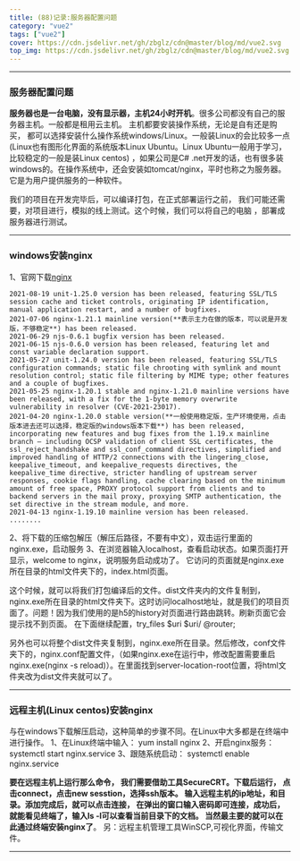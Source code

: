 ```yaml
---
title: (88)记录:服务器配置问题
category: "vue2"
tags: ["vue2"]
cover: https://cdn.jsdelivr.net/gh/zbglz/cdn@master/blog/md/vue2.svg
top_img: https://cdn.jsdelivr.net/gh/zbglz/cdn@master/blog/md/vue2.svg
---
```


***

### 服务器配置问题

**服务器也是一台电脑，没有显示器，主机24小时开机**。很多公司都没有自己的服务器主机。一般都是租用云主机。 主机都要安装操作系统，无论是自有还是购买， 都可以选择安装什么操作系统windows/Linux。一般装Linux的会比较多一点(Linux也有图形化界面的系统版本Linux Ubuntu。Linux Ubuntu一般用于学习，比较稳定的一般是装Linux centos) ，如果公司是C# .net开发的话，也有很多装windows的。在操作系统中，还会安装如tomcat/nginx，平时也称之为服务器。 它是为用户提供服务的一种软件。

我们的项目在开发完毕后，可以编译打包，在正式部署运行之前， 我们可能还需要，对项目进行，模拟的线上测试。这个时候，我们可以将自己的电脑 ，部署成服务器进行测试。


***

### windows安装nginx

1、官网下载[nginx](https://nginx.org/)


    2021-08-19 unit-1.25.0 version has been released, featuring SSL/TLS session cache and ticket controls, originating IP identification, manual application restart, and a number of bugfixes.
    2021-07-06 nginx-1.21.1 mainline version(**表示主力在做的版本，可以说是开发版，不够稳定**) has been released.
    2021-06-29 njs-0.6.1 bugfix version has been released.
    2021-06-15 njs-0.6.0 version has been released, featuring let and const variable declaration support.
    2021-05-27 unit-1.24.0 version has been released, featuring SSL/TLS configuration commands; static file chrooting with symlink and mount resolution control; static file filtering by MIME type; other features and a couple of bugfixes.
    2021-05-25 nginx-1.20.1 stable and nginx-1.21.0 mainline versions have been released, with a fix for the 1-byte memory overwrite vulnerability in resolver (CVE-2021-23017).
    2021-04-20 nginx-1.20.0 stable version(**一般使用稳定版，生产环境使用，点击版本进去还可以选择，稳定版的windows版本下载**) has been released, incorporating new features and bug fixes from the 1.19.x mainline branch — including OCSP validation of client SSL certificates, the ssl_reject_handshake and ssl_conf_command directives, simplified and improved handling of HTTP/2 connections with the lingering_close, keepalive_timeout, and keepalive_requests directives, the keepalive_time directive, stricter handling of upstream server responses, cookie flags handling, cache clearing based on the minimum amount of free space, PROXY protocol support from clients and to backend servers in the mail proxy, proxying SMTP authentication, the set directive in the stream module, and more.
    2021-04-13 nginx-1.19.10 mainline version has been released.
    ........


2、将下载的压缩包解压（解压后路径，不要有中文），双击运行里面的nginx.exe，启动服务
3、在浏览器输入localhost，查看启动状态。如果页面打开显示，welcome to nginx，说明服务启动成功了。 它访问的页面就是nginx.exe所在目录的html文件夹下的，index.html页面。


这个时候，就可以将我们打包编译后的文件。dist文件夹内的文件复制到，nginx.exe所在目录的html文件夹下。这时访问localhost地址，就是我们的项目页面了。问题！因为我们使用的是h5的history对页面进行路由跳转。刷新页面它会提示找不到页面。 在下面继续配置，try_files $uri $uri/ @router;


另外也可以将整个dist文件夹复制到，nginx.exe所在目录。然后修改，conf文件夹下的，nginx.conf配置文件，（如果nginx.exe在运行中，修改配置需要重启nginx.exe(nginx -s reload)）。在里面找到server-location-root位置，将html文件夹改为dist文件夹就可以了。


***

### 远程主机(Linux centos)安装nginx

与在windows下载解压启动，这种简单的步骤不同。在Linux中大多都是在终端中进行操作。
1、在Linux终端中输入： yum install nginx
2、开启nginx服务： systemctl start nginx.service
3、跟随系统启动： systemctl enable nginx.service

**要在远程主机上运行那么命令， 我们需要借助工具SecureCRT。下载后运行， 点击connect，点击new sesstion，选择ssh版本。 输入远程主机的ip地址，和目录。添加完成后，就可以点击连接， 在弹出的窗口输入密码即可连接，成功后，就能看见终端了，输入ls -l可以查看当前目录下的文档。 当然最主要的就可以在此通过终端安装nginx了**。
另：远程主机管理工具WinSCP,可视化界面，传输文件。

***